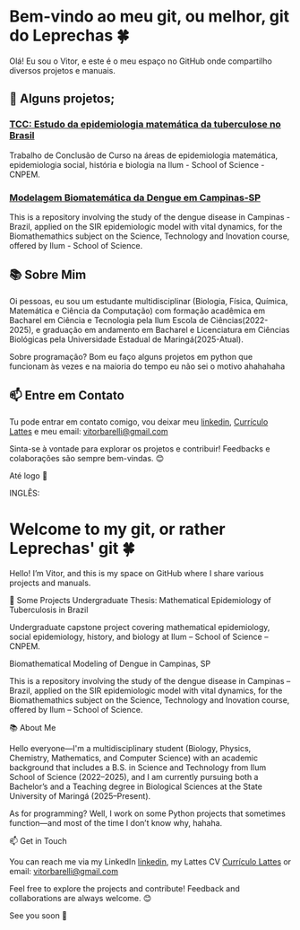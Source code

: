 # Bem-vindo ao meu git, ou melhor, git do Leprechas 🍀

Olá! Eu sou o Vitor, e este é o meu espaço no GitHub onde compartilho diversos projetos e manuais. 

## 🚀 Alguns projetos;

### [TCC: Estudo da epidemiologia matemática da tuberculose no Brasil](https://github.com/Leprechas/TCC_Tuberculose/tree/main)
Trabalho de Conclusão de Curso na áreas de epidemiologia matemática, epidemiologia social, história e biologia na Ilum - School of Science - CNPEM.

### [Modelagem Biomatemática da Dengue em Campinas-SP](https://github.com/Leprechas/SIR-Model-with-vital-dynamics-applied-on-dengue-epidemiology-in-Campinas-Brazil)
This is a repository involving the study of the dengue disease in Campinas - Brazil, applied on the SIR epidemiologic model with vital dynamics, for the Biomathemathics subject on the Science, Technology and Inovation course, offered by Ilum - School of Science.

## 📚 Sobre Mim

Oi pessoas, eu sou um estudante multidisciplinar (Biologia, Física, Química, Matemática e Ciência da Computação) com formação acadêmica em Bacharel em Ciência e Tecnologia pela Ilum Escola de Ciências(2022-2025), e graduação em andamento em Bacharel e Licenciatura em Ciências Biológicas pela Universidade Estadual de Maringá(2025-Atual).

Sobre programação? Bom eu faço alguns projetos em python que funcionam às vezes e na maioria do tempo eu não sei o motivo ahahahaha

## 📫 Entre em Contato

Tu pode entrar em contato comigo, vou deixar meu [linkedin](https://www.linkedin.com/in/vitor-barelli-618889170/), [Currículo Lattes](https://lattes.cnpq.br/7941430598244543) e meu email: vitorbarelli@gmail.com

Sinta-se à vontade para explorar os projetos e contribuir! Feedbacks e colaborações são sempre bem-vindas. 😊

Até logo 👋

INGLÊS:

# Welcome to my git, or rather Leprechas' git 🍀

Hello! I’m Vitor, and this is my space on GitHub where I share various projects and manuals.

🚀 Some Projects
Undergraduate Thesis: Mathematical Epidemiology of Tuberculosis in Brazil

Undergraduate capstone project covering mathematical epidemiology, social epidemiology, history, and biology at Ilum – School of Science – CNPEM.

Biomathematical Modeling of Dengue in Campinas, SP

This is a repository involving the study of the dengue disease in Campinas – Brazil, applied on the SIR epidemiologic model with vital dynamics, for the Biomathemathics subject on the Science, Technology and Inovation course, offered by Ilum – School of Science.

📚 About Me

Hello everyone—I'm a multidisciplinary student (Biology, Physics, Chemistry, Mathematics, and Computer Science) with an academic background that includes a B.S. in Science and Technology from Ilum School of Science (2022–2025), and I am currently pursuing both a Bachelor’s and a Teaching degree in Biological Sciences at the State University of Maringá (2025–Present).

As for programming? Well, I work on some Python projects that sometimes function—and most of the time I don’t know why, hahaha.

📫 Get in Touch

You can reach me via my LinkedIn [linkedin](https://www.linkedin.com/in/vitor-barelli-618889170/), my Lattes CV
[Currículo Lattes](https://lattes.cnpq.br/7941430598244543) or email: vitorbarelli@gmail.com

Feel free to explore the projects and contribute! Feedback and collaborations are always welcome. 😊

See you soon 👋
